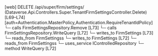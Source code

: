 [web] DELETE /api/super/firm/settings/  (Dataverse.Api.Controllers.Super.TenantFirmSettingsController.Delete)  [L69–L74] [auth=Authentication.MasterPolicy,Authentication.RequireTenantIdPolicy]
  └─ calls FirmSettingsRepository.Remove [L73]
  └─ calls FirmSettingsRepository.WriteQuery [L72]
  └─ writes_to FirmSettings [L73]
    └─ reads_from FirmSettingss
  └─ writes_to FirmSettings [L72]
    └─ reads_from FirmSettingss
  └─ uses_service IControlledRepository<FirmSettings>
    └─ method WriteQuery [L72]

